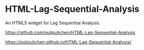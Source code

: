 # HTML-Lag-Sequential-Analysis
An HTML5 widget for Lag Sequential Analysis.

https://github.com/pulipulichen/HTML-Lag-Sequential-Analysis

https://pulipulichen.github.io/HTML-Lag-Sequential-Analysis/